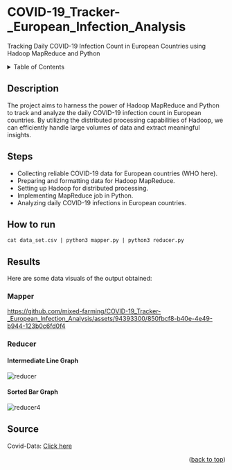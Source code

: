 # COVID-19_Tracker-_European_Infection_Analysis
Tracking Daily COVID-19 Infection Count in European Countries using Hadoop MapReduce and Python
<a name="readme-top"></a>
<!-- TABLE OF CONTENTS -->
<details>
  <summary>Table of Contents</summary>
  <ol>
    <li>
      <a href="#description">Description</a>
    </li>
    <li>
      <a href="#steps">Steps</a>
    </li>
    <li>
      <a href="#how-to-run">How to run</a>
    </li>
    <li>
      <a href="#results">Results</a>
      <ul>
        <li>
          <a href="mapper">Mapper</a>
        </li>
        <li>
          <a href="reducer">Reducer</a>
          <ul>
            <li><a href="intermediate-line-graph">Intermediate Line Graph</a></li>
            <li><a href="sorted-bar-graph">Sorted Bar Graph</a></li>
          </ul>
        </li>
      </ul>
     </li>
    <li><a href="#source">Source</a></li>
  </ol>
</details>

## Description
The project aims to harness the power of Hadoop MapReduce and Python to track and analyze the daily COVID-19 infection count in European countries. By utilizing the distributed processing capabilities of Hadoop, we can efficiently handle large volumes of data and extract meaningful insights.

## Steps
- Collecting reliable COVID-19 data for European countries (WHO here).
- Preparing and formatting data for Hadoop MapReduce.
- Setting up Hadoop for distributed processing.
- Implementing MapReduce job in Python.
- Analyzing daily COVID-19 infections in European countries.

## How to run
```
cat data_set.csv | python3 mapper.py | python3 reducer.py
```

## Results
Here are some data visuals of the output obtained:
### Mapper
https://github.com/mixed-farming/COVID-19_Tracker-_European_Infection_Analysis/assets/94393300/850fbcf8-b40e-4e49-b944-123b0c6fd0f4
### Reducer
#### Intermediate Line Graph
![reducer](https://github.com/mixed-farming/COVID-19_Tracker-_European_Infection_Analysis/assets/94393300/aa9f4ffe-389c-4083-bb0c-4d9cb545d466)
#### Sorted Bar Graph
![reducer4](https://github.com/mixed-farming/COVID-19_Tracker-_European_Infection_Analysis/assets/94393300/62dbe8f2-ca16-462b-8ba5-8d39d949524c)



## Source
Covid-Data: [Click here](https://github.com/owid/covid-19-data/tree/master/public/data/cases_deaths)

<p align="right">(<a href="#readme-top">back to top</a>)</p>
